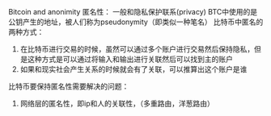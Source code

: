 Bitcoin and anonimity
匿名性： 一般和隐私保护联系(privacy)
BTC中使用的是公钥产生的地址，被人们称为pseudonymity（即类似一种笔名）
比特币中匿名的两种方式：
1. 在比特币进行交易的时候，虽然可以通过多个账户进行交易然后保持隐私，但是这种方式是可以通过将输入和输出进行关联然后可以找到主的账户
2. 如果和现实社会产生关系的时候就会有了关联，可以推算出这个账户是谁

比特币要保持匿名性需要解决的问题：
1. 网络层的匿名性，即ip和人的关联性，（多重路由，洋葱路由）

